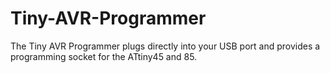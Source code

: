 Tiny-AVR-Programmer
===================

The Tiny AVR Programmer plugs directly into your USB port and provides a programming socket for the ATtiny45 and 85.